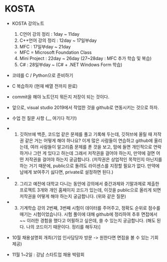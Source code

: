 # KOSTA

* KOSTA 강의노트
  1. C언어 강의 정리      : 1day ~ 11day
  2. C++언어 강의 정리    : 12day ~ 17일부day
  3. MFC                  : 17일부day ~ 21day
    * MFC = Microsoft Foundation Class
  4. Mini Project : 22day ~ 26day (27~28day : MFC 추가 학습 및 복습)
  5. C# : 28일부day ~ (C# + .NET Windows Form 학습)

* 코테를 C / Python으로 준비하기
* C 복습하자 (현재 배열 전까지 완료)

* commit을 해야 노트던지 뭐든지 저장이 되는 것이다.

* 앞으로, visual studio 2019에서 작업한 것을 github로 연동시키는 것으로 하자.








* 수업 전 질문 사항 (__ 여기다 적기!)
* 1. 깃허브에 백준, 코드업 같은 문제를 풀고 기록해 두는데, 깃허브에 올릴 때 저작권 같은 거는 어떻게 해야 하나요? 이게 많은 사람들이 연습하고 github에 올리는데, 여러 사람들이 알고리즘 문제를 푼 것을 보고, 맘에 들면 개인적으로 연락하거나 그런 게 있다고 하는데 그래서 저작권을 걸어야 하는지, 만약에 걸면 어떤 저작권을 걸어야 하는지 궁금합니다. (저작권은 상업적인 목적인지 아닌지를 하는 거기 때문에, public으로 돌려도 라이센스를 지정할 필요가 없다. 만약에 남에게 보여주기 싫다면, private로 설정하면 된다.)
* 2. 그리고 예전에 대학교 다니는 동안에 강의에서 중간과제와 기말과제로 제출한 프로젝트 3개와 개인 홈페이지 코드가 있는데, 이것을 public으로 올리게 되면 저작권을 어떻게 해야 하는지 궁금합니다. (위와 같은 질문)
* 3. 기계학습 강의 2번째, 3번째 시험이 데이터를 주어주고, 정확도 순위로 점수를 매기는 시험이었습니다. 시험 풀이에 대해 github에 정리하여 추후 면접에서 ~~ 이러한 경험을 했다고 어필하고 싶은데, 쓸 수 있는지 궁금합니다. (해도 된다. 나의 코드이기 때문이다. 정리를 해두자)]

* 10월 채용설명회 개최(기업 인사담당자 방문 -> 원한다면 면접을 볼 수 있는 기회 제공)
* 11월 1~2일 : 강남 스타트업 채용 박람회
